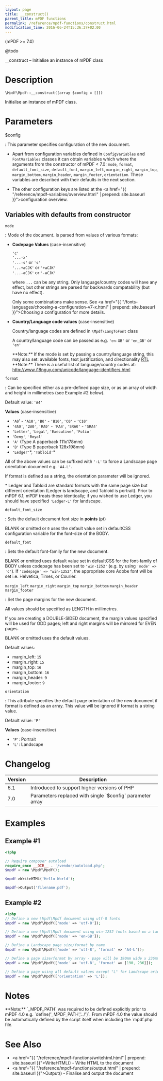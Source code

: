 ```yaml
---
layout: page
title: __construct()
parent_title: mPDF functions
permalink: /reference/mpdf-functions/construct.html
modification_time: 2016-06-24T15:36:37+02:00
---
```


(mPDF >= 7.0)

@todo

__construct – Initialise an instance of mPDF class

# Description

`\Mpdf\Mpdf::__construct([array $config = []])`

Initialise an instance of mPDF class.

# Parameters

<span class="parameter">$config</span>

: This parameter specifies configuration of the new document. 

  * Apart from configuration variables defined in
  `ConfigVariables` and `FontVariables` classes it can obtain variables which where the arguments
  from the constructor of   mPDF&nbsp;<&nbsp;7.0: `mode`, `format`, `default_font_size`, `default_font`, `margin_left`,
  `margin_right`, `margin_top`, `margin_bottom`, `margin_header`, `margin_footer`, `orientation`. These variables are described with 
  their defaults in the next section. 
  
  * The other configuration keys are listed at the <a href="{{ "/reference/mpdf-variables/overview.html" | prepend: site.baseurl }}">configuration overview</a>.

## Variables with defaults from constructor

`mode`

: Mode of the document. Is parsed from values of various formats:
  
  * **Codepage Values** (case-insensitive)
    
    `'c'`  
    `'...-x'`  
    `'...-s'` or `'s'`  
    `'...+aCJK'` or `'+aCJK'`  
    `'...-aCJK'` or `'-aCJK'`  
    
    where `...` can be any string. Only language/country codes will have any effect, but other strings are parsed for
    backwards compatability (but have no effect).
    
    Only some combinations make sense. See
    <a href="{{ "/fonts-languages/choosing-a-configuration-v7-x.html" | prepend: site.baseurl }}">Choosing a configuration</a>
    for more details.
  
  * **Country/Language code values** (case-insensitive)
  
    Country/language codes are defined in `\Mpdf\LangToFont` class

    A country/language code can be passed as e.g. `'en-GB'` or `'en_GB'` or `'en'`

    <div class="alert alert-info" role="alert" markdown="1">
      **Note:** If the <span class="parameter">mode</span> is set by passing a country/language string,
      this may also set: available fonts, text justification, and directionality
      <acronym title="Right-to-Left document, used for Hebrew and Arabic languages">RTL</acronym>
    </div>

    <div class="alert alert-info" role="alert" markdown="1">
      **Note:** There is a useful list of language/country codes at:
      <a href="http://www.i18nguy.com/unicode/language-identifiers.html">http://www.i18nguy.com/unicode/language-identifiers.html</a>
    </div>

`format`

: Can be specified either as a pre-defined page size, or as an array of width and height in millimetres (see Example #2 below).

  Default value: `'A4'`

  **Values** (case-insensitive)
  
  - `'A0`' - `'A10'`, `'B0'` - `'B10'`, `'C0'` - `'C10'`
  - `'4A0'`, `'2A0'`, `'RA0'` - `'RA4'`, `'SRA0'` - `'SRA4'`
  - `'Letter'`, `'Legal'`, `'Executive'`, `'Folio'`
  - `'Demy'`, `'Royal'`
  - `'A'` (Type A paperback 111x178mm)
  - `'B'` (Type B paperback 128x198mm)
  - `'Ledger'`\*, `'Tabloid'`\*

  All of the above values can be suffixed with `'-L'` to force a Landscape page orientation document e.g. `'A4-L'`.

  If <span class="parameter">format</span> is defined as a string, the <span class="parameter">orientation</span>
  parameter will be ignored.

  \* Ledger and Tabloid are standard formats with the same page size but different orientation
  (Ledger is landscape, and Tabloid is portrait). Prior to mPDF 6.1, mPDF treats these identically; if you wished to use
  Ledger, you should have specified `'Ledger-L'` for landscape.

`default_font_size`

: Sets the default document font size in **points** (pt)

  <span class="smallblock">BLANK</span> or omitted or `0` uses the default value set in <span class="parameter">defaultCSS</span> 
  configuration variable for the font-size of the BODY.

`default_font`

: Sets the default font-family for the new document.

  <span class="smallblock">BLANK</span> or omitted uses default value set in <span class="parameter">defaultCSS</span> for the font-family of BODY
  unless <span class="parameter">codepage</span> has been set to `'win-1252'` (e.g. by using `'mode' => 'c'`). If
  `'codepage' => "win-1252"`, the appropriate core Adobe font will be set i.e. Helvetica, Times, or Courier.

`margin_left`
`margin_right`
`margin_top`
`margin_bottom`
`margin_header`
`margin_footer`  

: Set the page margins for the new document.

  All values should be specified as <span class="smallblock">LENGTH</span> in millimetres.

  If you are creating a <span class="smallblock">DOUBLE-SIDED</span> document, the margin values specified will be
  used for <span class="smallblock">ODD</span> pages; left and right margins will be mirrored for
  <span class="smallblock">EVEN</span> pages.

  <span class="smallblock">BLANK</span> or omitted uses the default values.

  Default values:

  - <span class="parameter">margin_left</span>:   `15`
  - <span class="parameter">margin_right</span>:  `15`
  - <span class="parameter">margin_top</span>:    `16`
  - <span class="parameter">margin_bottom</span>: `16`
  - <span class="parameter">margin_header</span>:  `9`
  - <span class="parameter">margin_footer</span>:  `9`

`orientation`

: This attribute specifies the default page orientation of the new document if <span class="parameter">format</span>
  is defined as an array. This value will be ignored if <span class="parameter">format</span> is a string value.
  
  
  Default value: `'P'`
  
  **Values** (case-insensitive)

   * `'P'`: Portrait
   * `'L'`: Landscape

# Changelog

<table class="table">
<thead>
  <tr>
    <th>Version</th>
    <th>Description</th>
  </tr>
</thead>
<tbody>
<tr>
  <td>6.1</td>
  <td>Introduced to support higher versions of PHP</td>
</tr>
<tr>
  <td>7.0</td>
  <td markdown="1">
  Parameters replaced with single `$config` parameter array
  </td>
</tr>
</tbody>
</table>

# Examples

## Example #1

```php
<?php

// Require composer autoload
require_once __DIR__ . '/vendor/autoload.php';
$mpdf = new \Mpdf\Mpdf();

$mpdf->WriteHTML('Hello World');

$mpdf->Output('filename.pdf');

```

## Example #2

```php
<?php
// Define a new \Mpdf\Mpdf document using utf-8 fonts
$mpdf = new \Mpdf\Mpdf(['mode' => 'utf-8']);

// Define a new \Mpdf\Mpdf document using win-1252 fonts based on a language/country code
$mpdf = new \Mpdf\Mpdf(['mode' => 'en-GB']);

// Define a Landscape page size/format by name
$mpdf = new \Mpdf\Mpdf(['mode' => 'utf-8', 'format' => 'A4-L']);

// Define a page size/format by array - page will be 190mm wide x 236mm height
$mpdf = new \Mpdf\Mpdf(['mode' => 'utf-8', 'format' => [190, 236]]);

// Define a page using all default values except "L" for Landscape orientation
$mpdf = new \Mpdf\Mpdf(['orientation' => 'L']);

```

# Notes

<div class="alert alert-info" role="alert" markdown="1">
  **Note:** `_MPDF_PATH` was required to be
  defined explicitly prior to mPDF 4.0 e.g. `define('_MPDF_PATH','../')`. From mPDF 4.0 the value should be automatically
  defined by the script itself when including the `mpdf.php` file.
</div>

# See Also

- <a href="{{ "/reference/mpdf-functions/writehtml.html" | prepend: site.baseurl }}">WriteHTML()</a> - Write HTML to the document
- <a href="{{ "/reference/mpdf-functions/output.html" | prepend: site.baseurl }}">Output()</a> - Finalise and output the document
